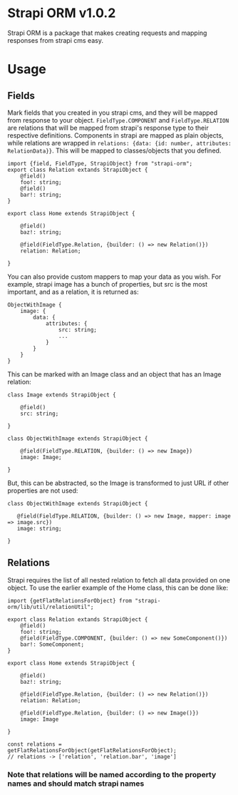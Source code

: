 # Strapi ORM v1.0.2

Strapi ORM is a package that makes creating requests and mapping responses from strapi cms easy. 


# Usage



## Fields

Mark fields that you created in you strapi cms, and they will be mapped from response to your object. ``FieldType.COMPONENT`` and ``FieldType.RELATION`` are relations that will be mapped from strapi's response type to their respective definitions. Components in strapi are mapped as plain objects, while relations are wrapped in `relations: {data: {id: number, attributes: RelationData}}`. This will be mapped to classes/objects that you defined.

```
import {field, FieldType, StrapiObject} from "strapi-orm";
export class Relation extands StrapiObject {
    @field()
    foo!: string;
    @field()
    bar!: string;
}

export class Home extends StrapiObject {
    
    @field()
    baz!: string;
    
    @field(FieldType.Relation, {builder: () => new Relation()})
    relation: Relation;
    
}    
```

You can also provide custom mappers to map your data as you wish. 
For example, strapi image has a bunch of properties, but src is the most important, and as a relation, it is returned as:
```
ObjectWithImage {
    image: {
        data: {
            attributes: {
                src: string;
                ...
            }
        }
    }
}
```
This can be marked with an Image class and an object that has an Image relation:
```
class Image extends StrapiObject {

    @field()
    src: string;
    
}

class ObjectWithImage extends StrapiObject {

    @field(FieldType.RELATION, {builder: () => new Image})
    image: Image;

}
```
 But, this can be abstracted, so the Image is transformed to just URL if other properties are not used:
 ```
 class ObjectWithImage extends StrapiObject {

    @field(FieldType.RELATION, {builder: () => new Image, mapper: image => image.src})
    image: string;

}
 ```



## Relations

Strapi requires the list of all nested relation to fetch all data provided on one object. To use the earlier example of the Home class, this can be done like:
```
import {getFlatRelationsForObject} from "strapi-orm/lib/util/relationUtil";

export class Relation extands StrapiObject {
    @field()
    foo!: string;
    @field(FieldType.COMPONENT, {builder: () => new SomeComponent()})
    bar!: SomeComponent;
}

export class Home extends StrapiObject {
    
    @field()
    baz!: string;
    
    @field(FieldType.Relation, {builder: () => new Relation()})
    relation: Relation;
    
    @field(FieldType.Relation, {builder: () => new Image()})
    image: Image
    
}   

const relations = getFlatRelationsForObject(getFlatRelationsForObject);
// relations -> ['relation', 'relation.bar', 'image']
```

### Note that relations will be named according to the property names and should match strapi names
